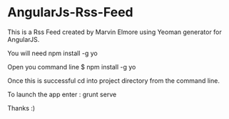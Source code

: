 # AngularJs-Rss-Feed

This is a Rss Feed created by Marvin Elmore using Yeoman generator for AngularJS. 

You will need npm install -g yo 

Open you command line $ npm install -g yo

Once this is successful cd into project directory from the command line. 

To launch the app enter : grunt serve

Thanks :)